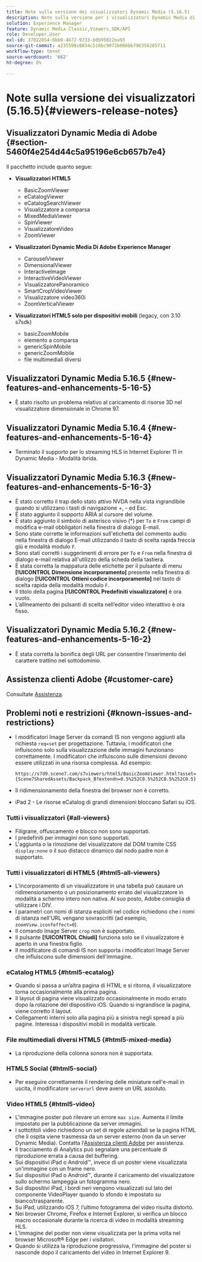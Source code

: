```yaml
---
title: Note sulla versione dei visualizzatori Dynamic Media (5.16.5)
description: Note sulla versione per i visualizzatori Dynamic Media di Adobe.
solution: Experience Manager
feature: Dynamic Media Classic,Viewers,SDK/API
role: Developer,User
exl-id: 37022854-6bb0-4672-9733-b0b95022ea93
source-git-commit: a235598c0834c516bc9072b006bb796356205f11
workflow-type: tm+mt
source-wordcount: '662'
ht-degree: 0%

---
```


# Note sulla versione dei visualizzatori (5.16.5){#viewers-release-notes}

<!-- Updated March 03, 2022 for the 5.16.5 release. Contact is Deepa Gupta-->

<!-- hide: yes
hidefromtoc: yes-->

<!-- robots: noindex
googlebot: noindex -->

## Visualizzatori Dynamic Media di Adobe {#section-5460f4e254d44c5a95196e6cb657b7e4}

Il pacchetto include quanto segue:

* **Visualizzatori HTML5**

   * BasicZoomViewer
   * eCatalogViewer
   * eCatalogSearchViewer
   * Visualizzatore a comparsa
   * MixedMediaViewer
   * SpinViewer
   * VisualizzatoreVideo
   * ZoomViewer

* **Visualizzatori Dynamic Media Di Adobe Experience Manager**

   * CarouselViewer
   * DimensionalViewer
   * InteractiveImage
   * InteractiveVideoViewer
   * VisualizzatorePanoramico
   * SmartCropVideoViewer
   * Visualizzatore video360i
   * ZoomVerticalViewer

* **Visualizzatori HTML5 solo per dispositivi mobili** (legacy, con 3.10 s7sdk)

   * basicZoomMobile
   * elemento a comparsa
   * genericSpinMobile
   * genericZoomMobile
   * file multimediali diversi


## Visualizzatori Dynamic Media 5.16.5 {#new-features-and-enhancements-5-16-5}

* È stato risolto un problema relativo al caricamento di risorse 3D nel visualizzatore dimensionale in Chrome 97.

## Visualizzatori Dynamic Media 5.16.4 {#new-features-and-enhancements-5-16-4}

* Terminato il supporto per lo streaming HLS in Internet Explorer 11 in Dynamic Media - Modalità ibrida.

## Visualizzatori Dynamic Media 5.16.3 {#new-features-and-enhancements-5-16-3}

* È stato corretto il trap dello stato attivo NVDA nella vista ingrandibile quando si utilizzano i tasti di navigazione +, - ed Esc. <!-- (CQ-4290719) -->
* È stato aggiunto il supporto ARIA al cursore del volume. <!--  (CQ-4324080) -->
* È stato aggiunto il simbolo di asterisco visivo (*) per `To` e `From` campi di modifica e-mail obbligatori nella finestra di dialogo E-mail. <!-- (CQ-4290935) -->
* Sono state corrette le informazioni sull&#39;etichetta del commento audio nella finestra di dialogo E-mail utilizzando il tasto di scelta rapida freccia giù e modalità modulo `F`. <!-- (CQ-4290934) -->
* Sono stati corretti i suggerimenti di errore per `To` e `From` nella finestra di dialogo e-mail relativa all&#39;utilizzo della scheda della tastiera. <!-- (CQ-4290930) -->
* È stata corretta la mappatura delle etichette per il pulsante di menu **[!UICONTROL Dimensione incorporamento]** presente nella finestra di dialogo **[!UICONTROL Ottieni codice incorporamento]** nel tasto di scelta rapida della modalità modulo `F`. <!-- (CQ-4290929) -->
* Il titolo della pagina **[!UICONTROL Predefiniti visualizzatore]** è ora vuoto. <!-- (CQ-4290936) -->
* L’allineamento dei pulsanti di scelta nell’editor video interattivo è ora fisso. <!-- (CQ-4330159) -->

## Visualizzatori Dynamic Media 5.16.2 {#new-features-and-enhancements-5-16-2}

* È stata corretta la bonifica degli URL per consentire l’inserimento del carattere trattino nel sottodominio. <!-- (CQ-4327691) -->

## Assistenza clienti Adobe {#customer-care}

Consultate [Assistenza](https://experienceleague.adobe.com/docs/dynamic-media-classic/using/intro/support.html#intro).

## Problemi noti e restrizioni {#known-issues-and-restrictions}

* I modificatori Image Server da comandi IS non vengono aggiunti alla richiesta `req=set` per progettazione. Tuttavia, i modificatori che influiscono solo sulla visualizzazione delle immagini funzionano correttamente. I modificatori che influiscono sulle dimensioni devono essere utilizzati in una risorsa complessa. Ad esempio:

  `https://s7d9.scene7.com/s7viewers/html5/BasicZoomViewer.html?asset= {Scene7SharedAssets/Backpack_B?extendn=0.5%252C0.5%252C0.5%252C0.5}`

* Il ridimensionamento della finestra del browser non è corretto.
* iPad 2 - Le risorse eCatalog di grandi dimensioni bloccano Safari su iOS.

### Tutti i visualizzatori {#all-viewers}

* Filigrane, offuscamento e blocco non sono supportati.
* I predefiniti per immagini non sono supportati.
* L&#39;aggiunta o la rimozione del visualizzatore dal DOM tramite CSS `display:none` o il suo distacco dinamico dal nodo padre non è supportato.

### Tutti i visualizzatori di HTML5 {#html5-all-viewers}

* L’incorporamento di un visualizzatore in una tabella può causare un ridimensionamento o un posizionamento errato del visualizzatore in modalità a schermo intero non nativa. Al suo posto, Adobe consiglia di utilizzare i DIV.
* I parametri con nomi di istanza espliciti nel codice richiedono che i nomi di istanza nell&#39;URL vengano sovrascritti (ad esempio, `zoomView.iconfeffect=0`).
* Il comando Image Server `crop` non è supportato.
* Il pulsante **[!UICONTROL Chiudi]** funziona solo se il visualizzatore è aperto in una finestra figlio.
* Il modificatore di comandi IS non supporta i modificatori Image Server che influiscono sulle dimensioni dell&#39;immagine.

### eCatalog HTML5 {#html5-ecatalog}

* Quando si passa a un’altra pagina di HTML e si ritorna, il visualizzatore torna occasionalmente alla prima pagina.
* Il layout di pagina viene visualizzato occasionalmente in modo errato dopo la rotazione del dispositivo iOS. Quando si ingrandisce la pagina, viene corretto il layout.
* Collegamenti interni solo alla pagina più a sinistra negli spread a più pagine. Interessa i dispositivi mobili in modalità verticale.

### File multimediali diversi HTML5 {#html5-mixed-media}

* La riproduzione della colonna sonora non è supportata.

### HTML5 Social {#html5-social}

* Per eseguire correttamente il rendering delle miniature nell&#39;e-mail in uscita, il modificatore `serverurl` deve avere un URL assoluto.

### Video HTML5 {#html5-video}

* L&#39;immagine poster può rilevare un errore `max size`. Aumenta il limite impostato per la pubblicazione da server immagini.
* I sottotitoli video richiedono un set di regole aziendali se la pagina HTML che li ospita viene trasmessa da un server esterno (non da un server Dynamic Media). Contatta l&#39;[Assistenza clienti Adobe](https://experienceleague.adobe.com/docs/dynamic-media-classic/using/intro/support.html#intro) per assistenza.
* Il tracciamento di Analytics può segnalare una percentuale di riproduzione errata a causa del buffering.
* Sui dispositivi iPad o Android™, invece di un poster viene visualizzata un&#39;immagine con un frame nero.
* Sui dispositivi iPad o Android™, durante il caricamento del visualizzatore sullo schermo lampeggia un fotogramma nero.
* Sui dispositivi iPad, i bordi neri vengono visualizzati sul lato del componente VideoPlayer quando lo sfondo è impostato su bianco/trasparente.
* Su iPad, utilizzando iOS 7, l’ultimo fotogramma del video risulta distorto.
* Nei browser Chrome, Firefox e Internet Explorer, si verifica un blocco macro occasionale durante la ricerca di video in modalità streaming HLS.
* L’immagine del poster non viene visualizzata per la prima volta nel browser Microsoft® Edge per i visitatori.
* Quando si utilizza la riproduzione progressiva, l&#39;immagine del poster si nasconde dopo il caricamento del video in Internet Explorer 9.
